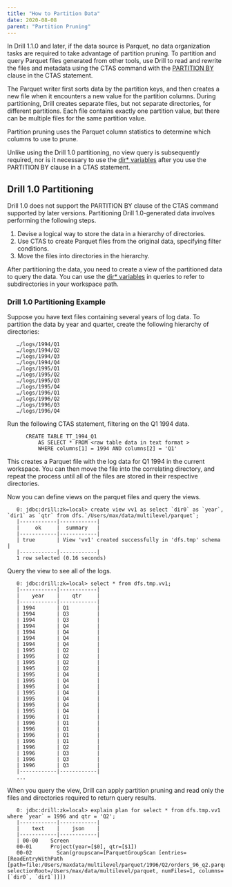 ```yaml
---
title: "How to Partition Data"
date: 2020-08-08
parent: "Partition Pruning"
--- 
```


In Drill 1.1.0 and later, if the data source is Parquet, no data organization tasks are required to take advantage of partition pruning. To partition and query Parquet files generated from other tools, use Drill to read and rewrite the files and metadata using the CTAS command with the [PARTITION BY]({{site.baseurl}}/docs/partition-by-clause/) clause in the CTAS statement. 

The Parquet writer first sorts data by the partition keys, and then creates a new file when it encounters a new value for the partition columns. During partitioning, Drill creates separate files, but not separate directories, for different partitions. Each file contains exactly one partition value, but there can be multiple files for the same partition value. 

Partition pruning uses the Parquet column statistics to determine which columns to use to prune. 

Unlike using the Drill 1.0 partitioning, no view query is subsequently required, nor is it necessary to use the [dir* variables]({{site.baseurl}}/docs/querying-directories) after you use the PARTITION BY clause in a CTAS statement. 

## Drill 1.0 Partitioning

Drill 1.0 does not support the PARTITION BY clause of the CTAS command supported by later versions. Partitioning Drill 1.0-generated data involves performing the following steps.   
 
1. Devise a logical way to store the data in a hierarchy of directories. 
2. Use CTAS to create Parquet files from the original data, specifying filter conditions.
3. Move the files into directories in the hierarchy. 

After partitioning the data, you need to create a view of the partitioned data to query the data. You can use the [dir* variables]({{site.baseurl}}/docs/querying-directories) in queries to refer to subdirectories in your workspace path.
 
### Drill 1.0 Partitioning Example

Suppose you have text files containing several years of log data. To partition the data by year and quarter, create the following hierarchy of directories:  
       
       …/logs/1994/Q1  
       …/logs/1994/Q2  
       …/logs/1994/Q3  
       …/logs/1994/Q4  
       …/logs/1995/Q1  
       …/logs/1995/Q2  
       …/logs/1995/Q3  
       …/logs/1995/Q4  
       …/logs/1996/Q1  
       …/logs/1996/Q2  
       …/logs/1996/Q3  
       …/logs/1996/Q4  

Run the following CTAS statement, filtering on the Q1 1994 data.
 
          CREATE TABLE TT_1994_Q1 
              AS SELECT * FROM <raw table data in text format >
              WHERE columns[1] = 1994 AND columns[2] = 'Q1'
 
This creates a Parquet file with the log data for Q1 1994 in the current workspace.  You can then move the file into the correlating directory, and repeat the process until all of the files are stored in their respective directories.

Now you can define views on the parquet files and query the views.  

       0: jdbc:drill:zk=local> create view vv1 as select `dir0` as `year`, `dir1` as `qtr` from dfs.`/Users/max/data/multilevel/parquet`;
       |------------|------------|
       |     ok     |  summary   |
       |------------|------------|
       | true       | View 'vv1' created successfully in 'dfs.tmp' schema |
       |------------|------------|
       1 row selected (0.16 seconds)  

Query the view to see all of the logs.  

       0: jdbc:drill:zk=local> select * from dfs.tmp.vv1;
       |------------|------------|
       |    year    |    qtr     |
       |------------|------------|
       | 1994       | Q1         |
       | 1994       | Q3         |
       | 1994       | Q3         |
       | 1994       | Q4         |
       | 1994       | Q4         |
       | 1994       | Q4         |
       | 1994       | Q4         |
       | 1995       | Q2         |
       | 1995       | Q2         |
       | 1995       | Q2         |
       | 1995       | Q2         |
       | 1995       | Q4         |
       | 1995       | Q4         |
       | 1995       | Q4         |
       | 1995       | Q4         |
       | 1995       | Q4         |
       | 1995       | Q4         |
       | 1995       | Q4         |
       | 1996       | Q1         |
       | 1996       | Q1         |
       | 1996       | Q1         |
       | 1996       | Q1         |
       | 1996       | Q1         |
       | 1996       | Q2         |
       | 1996       | Q3         |
       | 1996       | Q3         |
       | 1996       | Q3         |
       |------------|------------|
       ...


When you query the view, Drill can apply partition pruning and read only the files and directories required to return query results.

       0: jdbc:drill:zk=local> explain plan for select * from dfs.tmp.vv1 where `year` = 1996 and qtr = 'Q2';
       |------------|------------|
       |    text    |    json    |
       |------------|------------|
       | 00-00    Screen
       00-01      Project(year=[$0], qtr=[$1])
       00-02        Scan(groupscan=[ParquetGroupScan [entries=[ReadEntryWithPath [path=file:/Users/maxdata/multilevel/parquet/1996/Q2/orders_96_q2.parquet]], selectionRoot=/Users/max/data/multilevel/parquet, numFiles=1, columns=[`dir0`, `dir1`]]])
       


